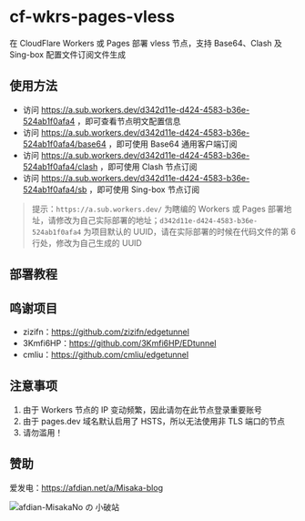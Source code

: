 # cf-wkrs-pages-vless

在 CloudFlare Workers 或 Pages 部署 vless 节点，支持 Base64、Clash 及 Sing-box 配置文件订阅文件生成

## 使用方法

- 访问 https://a.sub.workers.dev/d342d11e-d424-4583-b36e-524ab1f0afa4 ，即可查看节点明文配置信息
- 访问 https://a.sub.workers.dev/d342d11e-d424-4583-b36e-524ab1f0afa4/base64 ，即可使用 Base64 通用客户端订阅
- 访问 https://a.sub.workers.dev/d342d11e-d424-4583-b36e-524ab1f0afa4/clash ，即可使用 Clash 节点订阅
- 访问 https://a.sub.workers.dev/d342d11e-d424-4583-b36e-524ab1f0afa4/sb ，即可使用 Sing-box 节点订阅

> 提示：`https://a.sub.workers.dev/` 为瞎编的 Workers 或 Pages 部署地址，请修改为自己实际部署的地址；`d342d11e-d424-4583-b36e-524ab1f0afa4` 为项目默认的 UUID，请在实际部署的时候在代码文件的第 6 行处，修改为自己生成的 UUID

## 部署教程

## 鸣谢项目

- zizifn：https://github.com/zizifn/edgetunnel
- 3Kmfi6HP：https://github.com/3Kmfi6HP/EDtunnel
- cmliu：https://github.com/cmliu/edgetunnel

## 注意事项

1. 由于 Workers 节点的 IP 变动频繁，因此请勿在此节点登录重要账号
2. 由于 pages.dev 域名默认启用了 HSTS，所以无法使用非 TLS 端口的节点
3. 请勿滥用！

## 赞助

爱发电：https://afdian.net/a/Misaka-blog

![afdian-MisakaNo の 小破站](https://user-images.githubusercontent.com/122191366/211533469-351009fb-9ae8-4601-992a-abbf54665b68.jpg)
